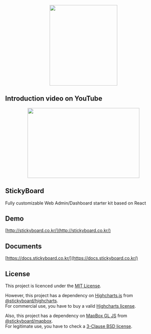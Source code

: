 <p align="center">
  <img width="218" height="259" src="https://github.com/soaple/stickyboard/blob/master/src/static/image/StickyBoard_logo.png?raw=true">
</p>

## Introduction video on YouTube
<p align="center">
    <a target="_blank" rel="noopener noreferrer" href="https://youtu.be/czE8ukZcb90">
        <img width="360" height="225" src="https://github.com/soaple/stickyboard/blob/master/src/static/image/github_youtube_thumbnail.png?raw=true">
    </a>
</p>

## StickyBoard

Fully customizable Web Admin/Dashboard starter kit based on React

## Demo

[http://stickyboard.co.kr/](http://stickyboard.co.kr/)

## Documents

[https://docs.stickyboard.co.kr/](https://docs.stickyboard.co.kr/)

## License

This project is licenced under the [MIT License](http://opensource.org/licenses/mit-license.html).

However, this project has a dependency on [Highcharts.js](http://www.highcharts.com) from [@stickyboard/highcharts](https://github.com/soaple/stickyboard-highcharts).<br />
For commercial use, you have to buy a valid [Highcharts license](https://github.com/highcharts/highcharts/blob/master/license.txt).

Also, this project has a dependency on [MapBox GL JS](https://github.com/mapbox/mapbox-gl-js/) from [@stickyboard/mapbox](https://github.com/soaple/stickyboard-mapbox).<br />
For legitimate use, you have to check a [3-Clause BSD license](https://github.com/mapbox/mapbox-gl-js/blob/main/LICENSE.txt).
